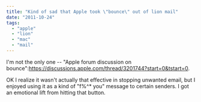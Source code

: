 ```yaml
---
title: "Kind of sad that Apple took \"bounce\" out of lion mail"
date: "2011-10-24"
tags: 
  - "apple"
  - "lion"
  - "mac"
  - "mail"
---
```


I'm not the only one -- "Apple forum discussion on bounce":https://discussions.apple.com/thread/3201744?start=0&tstart=0.

OK I realize it wasn't actually that effective in stopping unwanted email, but I enjoyed using it as a kind of "f%^\* you" message to certain senders. I got an emotional lift from hitting that button.
